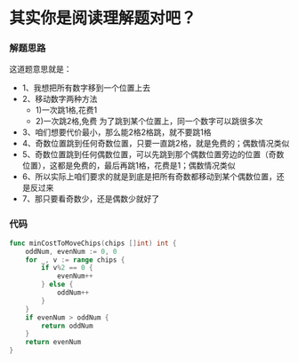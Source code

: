# 其实你是阅读理解题对吧？
### 解题思路
这道题意思就是：
* 1、我想把所有数字移到一个位置上去
* 2、移动数字两种方法
    * 1)一次跳1格,花费1
    * 2)一次跳2格,免费
为了跳到某个位置上，同一个数字可以跳很多次
* 3、咱们想要代价最小，那么能2格2格跳，就不要跳1格
* 4、奇数位置跳到任何奇数位置，只要一直跳2格，就是免费的；偶数情况类似
* 5、奇数位置跳到任何偶数位置，可以先跳到那个偶数位置旁边的位置（奇数位置），这都是免费的，最后再跳1格，花费是1；偶数情况类似
* 6、所以实际上咱们要求的就是到底是把所有奇数都移动到某个偶数位置，还是反过来
* 7、那只要看奇数少，还是偶数少就好了
### 代码

```go
func minCostToMoveChips(chips []int) int {
	oddNum, evenNum := 0, 0
	for _, v := range chips {
		if v%2 == 0 {
			evenNum++
		} else {
			oddNum++
		}
	}
	if evenNum > oddNum {
		return oddNum
	}
	return evenNum
}
```
